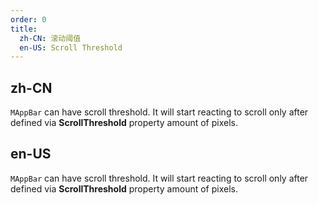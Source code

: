 ```yaml
---
order: 0
title:
  zh-CN: 滚动阈值
  en-US: Scroll Threshold 
---
```


## zh-CN

`MAppBar` can have scroll threshold. It will start reacting to scroll only after defined via **ScrollThreshold**
property amount of pixels.

## en-US

`MAppBar` can have scroll threshold. It will start reacting to scroll only after defined via **ScrollThreshold**
property amount of pixels.
